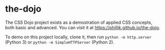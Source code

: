 # the-dojo
The CSS Dojo project exists as a demostration of applied CSS concepts,
both basic and advanced. You can visit it at https://philljk.github.io/the-dojo.

To demo on this project locally, clone it, then run `python -m http.server` (Python 3) or `python -m SimpleHTTPServer` (Python 2).

